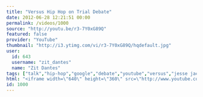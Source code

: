 ```yaml
---
title: "Versus Hip Hop on Trial Debate"
date: 2012-06-28 12:21:51 00:00
permalink: /videos/1000
source: "http://youtu.be/r3-7Y0xG89Q"
featured: false
provider: "YouTube"
thumbnail: "http://i3.ytimg.com/vi/r3-7Y0xG89Q/hqdefault.jpg"
user:
  id: 643
  username: "zit_dantes"
  name: "Zit Dantes"
tags: ["talk","hip-hop","google","debate","youtube","versus","jesse jackson","jason whitlock","krs-one","questlove","estelle","pj o'rourke","shaun bailey","benjamin zephaniah","q-tip","michael eric dyson","james peterson"]
html: "<iframe width=\"640\" height=\"360\" src=\"http://www.youtube.com/embed/r3-7Y0xG89Q?wmode=transparent&fs=1&feature=oembed\" frameborder=\"0\" allowfullscreen></iframe>"
id: 1000
---
```


